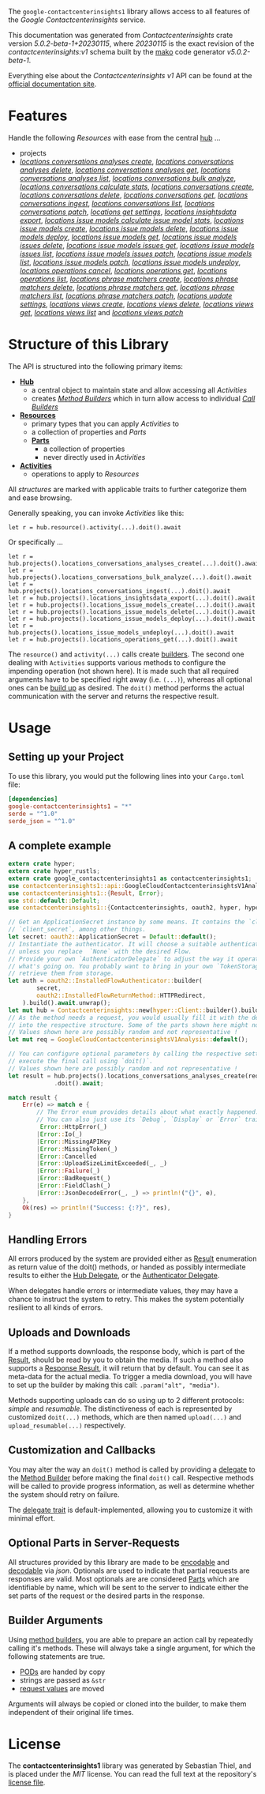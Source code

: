 <!---
DO NOT EDIT !
This file was generated automatically from 'src/generator/templates/api/README.md.mako'
DO NOT EDIT !
-->
The `google-contactcenterinsights1` library allows access to all features of the *Google Contactcenterinsights* service.

This documentation was generated from *Contactcenterinsights* crate version *5.0.2-beta-1+20230115*, where *20230115* is the exact revision of the *contactcenterinsights:v1* schema built by the [mako](http://www.makotemplates.org/) code generator *v5.0.2-beta-1*.

Everything else about the *Contactcenterinsights* *v1* API can be found at the
[official documentation site](https://cloud.google.com/contact-center/insights/docs).
# Features

Handle the following *Resources* with ease from the central [hub](https://docs.rs/google-contactcenterinsights1/5.0.2-beta-1+20230115/google_contactcenterinsights1/Contactcenterinsights) ... 

* projects
 * [*locations conversations analyses create*](https://docs.rs/google-contactcenterinsights1/5.0.2-beta-1+20230115/google_contactcenterinsights1/api::ProjectLocationConversationAnalysisCreateCall), [*locations conversations analyses delete*](https://docs.rs/google-contactcenterinsights1/5.0.2-beta-1+20230115/google_contactcenterinsights1/api::ProjectLocationConversationAnalysisDeleteCall), [*locations conversations analyses get*](https://docs.rs/google-contactcenterinsights1/5.0.2-beta-1+20230115/google_contactcenterinsights1/api::ProjectLocationConversationAnalysisGetCall), [*locations conversations analyses list*](https://docs.rs/google-contactcenterinsights1/5.0.2-beta-1+20230115/google_contactcenterinsights1/api::ProjectLocationConversationAnalysisListCall), [*locations conversations bulk analyze*](https://docs.rs/google-contactcenterinsights1/5.0.2-beta-1+20230115/google_contactcenterinsights1/api::ProjectLocationConversationBulkAnalyzeCall), [*locations conversations calculate stats*](https://docs.rs/google-contactcenterinsights1/5.0.2-beta-1+20230115/google_contactcenterinsights1/api::ProjectLocationConversationCalculateStatCall), [*locations conversations create*](https://docs.rs/google-contactcenterinsights1/5.0.2-beta-1+20230115/google_contactcenterinsights1/api::ProjectLocationConversationCreateCall), [*locations conversations delete*](https://docs.rs/google-contactcenterinsights1/5.0.2-beta-1+20230115/google_contactcenterinsights1/api::ProjectLocationConversationDeleteCall), [*locations conversations get*](https://docs.rs/google-contactcenterinsights1/5.0.2-beta-1+20230115/google_contactcenterinsights1/api::ProjectLocationConversationGetCall), [*locations conversations ingest*](https://docs.rs/google-contactcenterinsights1/5.0.2-beta-1+20230115/google_contactcenterinsights1/api::ProjectLocationConversationIngestCall), [*locations conversations list*](https://docs.rs/google-contactcenterinsights1/5.0.2-beta-1+20230115/google_contactcenterinsights1/api::ProjectLocationConversationListCall), [*locations conversations patch*](https://docs.rs/google-contactcenterinsights1/5.0.2-beta-1+20230115/google_contactcenterinsights1/api::ProjectLocationConversationPatchCall), [*locations get settings*](https://docs.rs/google-contactcenterinsights1/5.0.2-beta-1+20230115/google_contactcenterinsights1/api::ProjectLocationGetSettingCall), [*locations insightsdata export*](https://docs.rs/google-contactcenterinsights1/5.0.2-beta-1+20230115/google_contactcenterinsights1/api::ProjectLocationInsightsdataExportCall), [*locations issue models calculate issue model stats*](https://docs.rs/google-contactcenterinsights1/5.0.2-beta-1+20230115/google_contactcenterinsights1/api::ProjectLocationIssueModelCalculateIssueModelStatCall), [*locations issue models create*](https://docs.rs/google-contactcenterinsights1/5.0.2-beta-1+20230115/google_contactcenterinsights1/api::ProjectLocationIssueModelCreateCall), [*locations issue models delete*](https://docs.rs/google-contactcenterinsights1/5.0.2-beta-1+20230115/google_contactcenterinsights1/api::ProjectLocationIssueModelDeleteCall), [*locations issue models deploy*](https://docs.rs/google-contactcenterinsights1/5.0.2-beta-1+20230115/google_contactcenterinsights1/api::ProjectLocationIssueModelDeployCall), [*locations issue models get*](https://docs.rs/google-contactcenterinsights1/5.0.2-beta-1+20230115/google_contactcenterinsights1/api::ProjectLocationIssueModelGetCall), [*locations issue models issues delete*](https://docs.rs/google-contactcenterinsights1/5.0.2-beta-1+20230115/google_contactcenterinsights1/api::ProjectLocationIssueModelIssueDeleteCall), [*locations issue models issues get*](https://docs.rs/google-contactcenterinsights1/5.0.2-beta-1+20230115/google_contactcenterinsights1/api::ProjectLocationIssueModelIssueGetCall), [*locations issue models issues list*](https://docs.rs/google-contactcenterinsights1/5.0.2-beta-1+20230115/google_contactcenterinsights1/api::ProjectLocationIssueModelIssueListCall), [*locations issue models issues patch*](https://docs.rs/google-contactcenterinsights1/5.0.2-beta-1+20230115/google_contactcenterinsights1/api::ProjectLocationIssueModelIssuePatchCall), [*locations issue models list*](https://docs.rs/google-contactcenterinsights1/5.0.2-beta-1+20230115/google_contactcenterinsights1/api::ProjectLocationIssueModelListCall), [*locations issue models patch*](https://docs.rs/google-contactcenterinsights1/5.0.2-beta-1+20230115/google_contactcenterinsights1/api::ProjectLocationIssueModelPatchCall), [*locations issue models undeploy*](https://docs.rs/google-contactcenterinsights1/5.0.2-beta-1+20230115/google_contactcenterinsights1/api::ProjectLocationIssueModelUndeployCall), [*locations operations cancel*](https://docs.rs/google-contactcenterinsights1/5.0.2-beta-1+20230115/google_contactcenterinsights1/api::ProjectLocationOperationCancelCall), [*locations operations get*](https://docs.rs/google-contactcenterinsights1/5.0.2-beta-1+20230115/google_contactcenterinsights1/api::ProjectLocationOperationGetCall), [*locations operations list*](https://docs.rs/google-contactcenterinsights1/5.0.2-beta-1+20230115/google_contactcenterinsights1/api::ProjectLocationOperationListCall), [*locations phrase matchers create*](https://docs.rs/google-contactcenterinsights1/5.0.2-beta-1+20230115/google_contactcenterinsights1/api::ProjectLocationPhraseMatcherCreateCall), [*locations phrase matchers delete*](https://docs.rs/google-contactcenterinsights1/5.0.2-beta-1+20230115/google_contactcenterinsights1/api::ProjectLocationPhraseMatcherDeleteCall), [*locations phrase matchers get*](https://docs.rs/google-contactcenterinsights1/5.0.2-beta-1+20230115/google_contactcenterinsights1/api::ProjectLocationPhraseMatcherGetCall), [*locations phrase matchers list*](https://docs.rs/google-contactcenterinsights1/5.0.2-beta-1+20230115/google_contactcenterinsights1/api::ProjectLocationPhraseMatcherListCall), [*locations phrase matchers patch*](https://docs.rs/google-contactcenterinsights1/5.0.2-beta-1+20230115/google_contactcenterinsights1/api::ProjectLocationPhraseMatcherPatchCall), [*locations update settings*](https://docs.rs/google-contactcenterinsights1/5.0.2-beta-1+20230115/google_contactcenterinsights1/api::ProjectLocationUpdateSettingCall), [*locations views create*](https://docs.rs/google-contactcenterinsights1/5.0.2-beta-1+20230115/google_contactcenterinsights1/api::ProjectLocationViewCreateCall), [*locations views delete*](https://docs.rs/google-contactcenterinsights1/5.0.2-beta-1+20230115/google_contactcenterinsights1/api::ProjectLocationViewDeleteCall), [*locations views get*](https://docs.rs/google-contactcenterinsights1/5.0.2-beta-1+20230115/google_contactcenterinsights1/api::ProjectLocationViewGetCall), [*locations views list*](https://docs.rs/google-contactcenterinsights1/5.0.2-beta-1+20230115/google_contactcenterinsights1/api::ProjectLocationViewListCall) and [*locations views patch*](https://docs.rs/google-contactcenterinsights1/5.0.2-beta-1+20230115/google_contactcenterinsights1/api::ProjectLocationViewPatchCall)




# Structure of this Library

The API is structured into the following primary items:

* **[Hub](https://docs.rs/google-contactcenterinsights1/5.0.2-beta-1+20230115/google_contactcenterinsights1/Contactcenterinsights)**
    * a central object to maintain state and allow accessing all *Activities*
    * creates [*Method Builders*](https://docs.rs/google-contactcenterinsights1/5.0.2-beta-1+20230115/google_contactcenterinsights1/client::MethodsBuilder) which in turn
      allow access to individual [*Call Builders*](https://docs.rs/google-contactcenterinsights1/5.0.2-beta-1+20230115/google_contactcenterinsights1/client::CallBuilder)
* **[Resources](https://docs.rs/google-contactcenterinsights1/5.0.2-beta-1+20230115/google_contactcenterinsights1/client::Resource)**
    * primary types that you can apply *Activities* to
    * a collection of properties and *Parts*
    * **[Parts](https://docs.rs/google-contactcenterinsights1/5.0.2-beta-1+20230115/google_contactcenterinsights1/client::Part)**
        * a collection of properties
        * never directly used in *Activities*
* **[Activities](https://docs.rs/google-contactcenterinsights1/5.0.2-beta-1+20230115/google_contactcenterinsights1/client::CallBuilder)**
    * operations to apply to *Resources*

All *structures* are marked with applicable traits to further categorize them and ease browsing.

Generally speaking, you can invoke *Activities* like this:

```Rust,ignore
let r = hub.resource().activity(...).doit().await
```

Or specifically ...

```ignore
let r = hub.projects().locations_conversations_analyses_create(...).doit().await
let r = hub.projects().locations_conversations_bulk_analyze(...).doit().await
let r = hub.projects().locations_conversations_ingest(...).doit().await
let r = hub.projects().locations_insightsdata_export(...).doit().await
let r = hub.projects().locations_issue_models_create(...).doit().await
let r = hub.projects().locations_issue_models_delete(...).doit().await
let r = hub.projects().locations_issue_models_deploy(...).doit().await
let r = hub.projects().locations_issue_models_undeploy(...).doit().await
let r = hub.projects().locations_operations_get(...).doit().await
```

The `resource()` and `activity(...)` calls create [builders][builder-pattern]. The second one dealing with `Activities` 
supports various methods to configure the impending operation (not shown here). It is made such that all required arguments have to be 
specified right away (i.e. `(...)`), whereas all optional ones can be [build up][builder-pattern] as desired.
The `doit()` method performs the actual communication with the server and returns the respective result.

# Usage

## Setting up your Project

To use this library, you would put the following lines into your `Cargo.toml` file:

```toml
[dependencies]
google-contactcenterinsights1 = "*"
serde = "^1.0"
serde_json = "^1.0"
```

## A complete example

```Rust
extern crate hyper;
extern crate hyper_rustls;
extern crate google_contactcenterinsights1 as contactcenterinsights1;
use contactcenterinsights1::api::GoogleCloudContactcenterinsightsV1Analysis;
use contactcenterinsights1::{Result, Error};
use std::default::Default;
use contactcenterinsights1::{Contactcenterinsights, oauth2, hyper, hyper_rustls, chrono, FieldMask};

// Get an ApplicationSecret instance by some means. It contains the `client_id` and 
// `client_secret`, among other things.
let secret: oauth2::ApplicationSecret = Default::default();
// Instantiate the authenticator. It will choose a suitable authentication flow for you, 
// unless you replace  `None` with the desired Flow.
// Provide your own `AuthenticatorDelegate` to adjust the way it operates and get feedback about 
// what's going on. You probably want to bring in your own `TokenStorage` to persist tokens and
// retrieve them from storage.
let auth = oauth2::InstalledFlowAuthenticator::builder(
        secret,
        oauth2::InstalledFlowReturnMethod::HTTPRedirect,
    ).build().await.unwrap();
let mut hub = Contactcenterinsights::new(hyper::Client::builder().build(hyper_rustls::HttpsConnectorBuilder::new().with_native_roots().https_or_http().enable_http1().enable_http2().build()), auth);
// As the method needs a request, you would usually fill it with the desired information
// into the respective structure. Some of the parts shown here might not be applicable !
// Values shown here are possibly random and not representative !
let mut req = GoogleCloudContactcenterinsightsV1Analysis::default();

// You can configure optional parameters by calling the respective setters at will, and
// execute the final call using `doit()`.
// Values shown here are possibly random and not representative !
let result = hub.projects().locations_conversations_analyses_create(req, "parent")
             .doit().await;

match result {
    Err(e) => match e {
        // The Error enum provides details about what exactly happened.
        // You can also just use its `Debug`, `Display` or `Error` traits
         Error::HttpError(_)
        |Error::Io(_)
        |Error::MissingAPIKey
        |Error::MissingToken(_)
        |Error::Cancelled
        |Error::UploadSizeLimitExceeded(_, _)
        |Error::Failure(_)
        |Error::BadRequest(_)
        |Error::FieldClash(_)
        |Error::JsonDecodeError(_, _) => println!("{}", e),
    },
    Ok(res) => println!("Success: {:?}", res),
}

```
## Handling Errors

All errors produced by the system are provided either as [Result](https://docs.rs/google-contactcenterinsights1/5.0.2-beta-1+20230115/google_contactcenterinsights1/client::Result) enumeration as return value of
the doit() methods, or handed as possibly intermediate results to either the 
[Hub Delegate](https://docs.rs/google-contactcenterinsights1/5.0.2-beta-1+20230115/google_contactcenterinsights1/client::Delegate), or the [Authenticator Delegate](https://docs.rs/yup-oauth2/*/yup_oauth2/trait.AuthenticatorDelegate.html).

When delegates handle errors or intermediate values, they may have a chance to instruct the system to retry. This 
makes the system potentially resilient to all kinds of errors.

## Uploads and Downloads
If a method supports downloads, the response body, which is part of the [Result](https://docs.rs/google-contactcenterinsights1/5.0.2-beta-1+20230115/google_contactcenterinsights1/client::Result), should be
read by you to obtain the media.
If such a method also supports a [Response Result](https://docs.rs/google-contactcenterinsights1/5.0.2-beta-1+20230115/google_contactcenterinsights1/client::ResponseResult), it will return that by default.
You can see it as meta-data for the actual media. To trigger a media download, you will have to set up the builder by making
this call: `.param("alt", "media")`.

Methods supporting uploads can do so using up to 2 different protocols: 
*simple* and *resumable*. The distinctiveness of each is represented by customized 
`doit(...)` methods, which are then named `upload(...)` and `upload_resumable(...)` respectively.

## Customization and Callbacks

You may alter the way an `doit()` method is called by providing a [delegate](https://docs.rs/google-contactcenterinsights1/5.0.2-beta-1+20230115/google_contactcenterinsights1/client::Delegate) to the 
[Method Builder](https://docs.rs/google-contactcenterinsights1/5.0.2-beta-1+20230115/google_contactcenterinsights1/client::CallBuilder) before making the final `doit()` call. 
Respective methods will be called to provide progress information, as well as determine whether the system should 
retry on failure.

The [delegate trait](https://docs.rs/google-contactcenterinsights1/5.0.2-beta-1+20230115/google_contactcenterinsights1/client::Delegate) is default-implemented, allowing you to customize it with minimal effort.

## Optional Parts in Server-Requests

All structures provided by this library are made to be [encodable](https://docs.rs/google-contactcenterinsights1/5.0.2-beta-1+20230115/google_contactcenterinsights1/client::RequestValue) and 
[decodable](https://docs.rs/google-contactcenterinsights1/5.0.2-beta-1+20230115/google_contactcenterinsights1/client::ResponseResult) via *json*. Optionals are used to indicate that partial requests are responses 
are valid.
Most optionals are are considered [Parts](https://docs.rs/google-contactcenterinsights1/5.0.2-beta-1+20230115/google_contactcenterinsights1/client::Part) which are identifiable by name, which will be sent to 
the server to indicate either the set parts of the request or the desired parts in the response.

## Builder Arguments

Using [method builders](https://docs.rs/google-contactcenterinsights1/5.0.2-beta-1+20230115/google_contactcenterinsights1/client::CallBuilder), you are able to prepare an action call by repeatedly calling it's methods.
These will always take a single argument, for which the following statements are true.

* [PODs][wiki-pod] are handed by copy
* strings are passed as `&str`
* [request values](https://docs.rs/google-contactcenterinsights1/5.0.2-beta-1+20230115/google_contactcenterinsights1/client::RequestValue) are moved

Arguments will always be copied or cloned into the builder, to make them independent of their original life times.

[wiki-pod]: http://en.wikipedia.org/wiki/Plain_old_data_structure
[builder-pattern]: http://en.wikipedia.org/wiki/Builder_pattern
[google-go-api]: https://github.com/google/google-api-go-client

# License
The **contactcenterinsights1** library was generated by Sebastian Thiel, and is placed 
under the *MIT* license.
You can read the full text at the repository's [license file][repo-license].

[repo-license]: https://github.com/Byron/google-apis-rsblob/main/LICENSE.md

